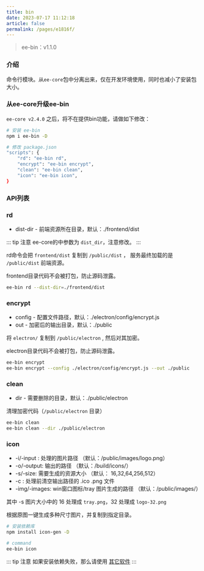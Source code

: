 ```yaml
---
title: bin
date: 2023-07-17 11:12:18
article: false
permalink: /pages/e1816f/
---
```


> ee-bin：v1.1.0

### 介绍
命令行模块。从`ee-core`包中分离出来，仅在开发环境使用，同时也减小了安装包大小。

### 从ee-core升级ee-bin
`ee-core v2.4.0` 之后，将不在提供bin功能，请做如下修改：

```bash
# 安装 ee-bin
npm i ee-bin -D

# 修改 package.json
"scripts": {
    "rd": "ee-bin rd",
    "encrypt": "ee-bin encrypt",
    "clean": "ee-bin clean",
    "icon": "ee-bin icon",
}
```

### API列表

### rd
- dist-dir - 前端资源所在目录，默认：./frontend/dist

::: tip 注意
ee-core的中参数为 `dist_dir`，注意修改。
:::

rd命令会把 `frontend/dist` 复制到 `/public/dist` ， 服务最终加载的是 `/public/dist` 前端资源。

frontend目录代码不会被打包，防止源码泄露。
```bash
ee-bin rd --dist-dir=./frontend/dist
```

### encrypt
- config - 配置文件路径，默认：./electron/config/encrypt.js
- out - 加密后的输出目录，默认：./public

将 `electron/` 复制到 `/public/electron` , 然后对其加密。

electron目录代码不会被打包，防止源码泄露。
```bash
ee-bin encrypt
ee-bin encrypt --config ./electron/config/encrypt.js --out ./public
```

### clean
- dir - 需要删除的目录，默认：./public/electron

清理加密代码（`/public/electron` 目录）
```bash
ee-bin clean
ee-bin clean --dir ./public/electron
```

### icon
- -i/-input : 处理的图片路径 （默认：/public/images/logo.png）
- -o/-output: 输出的路径 （默认：/build/icons/）
- -s/-size: 需要生成的资源大小 （默认： 16,32,64,256,512）
- -c : 处理前清空输出路径的 .ico .png 文件
- -img/-images: win窗口图标/tray 图片生成的路径 （默认：/public/images/）

其中 -s 图片大小中的 16 处理成 `tray.png`，32 处理成 `logo-32.png`

根据原图一键生成多种尺寸图片，并复制到指定目录。

```bash
# 安装依赖库
npm install icon-gen -D

# command
ee-bin icon
```

::: tip 注意
如果安装依赖失败，那么请使用 [其它软件](/pages/801f4c/#第三方软件)
:::
